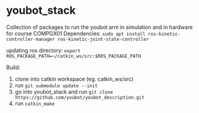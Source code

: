 
# youbot_stack
Collection of packages to run the youbot arm in simulation and in hardware for course COMPGX01
Dependencies:
`sudo apt install ros-kinetic-controller-manager ros-kinetic-joint-state-controller`

updating ros directory:
`export ROS_PACKAGE_PATH=~/catkin_ws/src:$ROS_PACKAGE_PATH`

Build:
1. clone into catkin workspace (eg. catkin_ws/src)
2. run `git submodule update --init`
3. go into youbot_stack and run `git clone https://github.com/youbot/youbot_description.git`
4. run `catkin_make`
